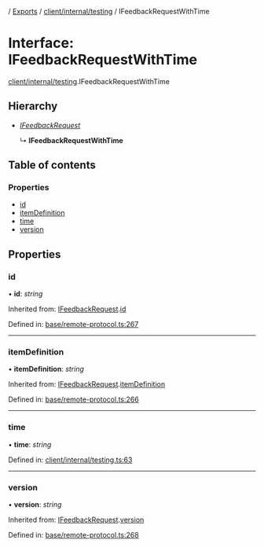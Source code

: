 [](../README.md) / [Exports](../modules.md) / [client/internal/testing](../modules/client_internal_testing.md) / IFeedbackRequestWithTime

# Interface: IFeedbackRequestWithTime

[client/internal/testing](../modules/client_internal_testing.md).IFeedbackRequestWithTime

## Hierarchy

* [*IFeedbackRequest*](base_remote_protocol.ifeedbackrequest.md)

  ↳ **IFeedbackRequestWithTime**

## Table of contents

### Properties

- [id](client_internal_testing.ifeedbackrequestwithtime.md#id)
- [itemDefinition](client_internal_testing.ifeedbackrequestwithtime.md#itemdefinition)
- [time](client_internal_testing.ifeedbackrequestwithtime.md#time)
- [version](client_internal_testing.ifeedbackrequestwithtime.md#version)

## Properties

### id

• **id**: *string*

Inherited from: [IFeedbackRequest](base_remote_protocol.ifeedbackrequest.md).[id](base_remote_protocol.ifeedbackrequest.md#id)

Defined in: [base/remote-protocol.ts:267](https://github.com/onzag/itemize/blob/55e63f2c/base/remote-protocol.ts#L267)

___

### itemDefinition

• **itemDefinition**: *string*

Inherited from: [IFeedbackRequest](base_remote_protocol.ifeedbackrequest.md).[itemDefinition](base_remote_protocol.ifeedbackrequest.md#itemdefinition)

Defined in: [base/remote-protocol.ts:266](https://github.com/onzag/itemize/blob/55e63f2c/base/remote-protocol.ts#L266)

___

### time

• **time**: *string*

Defined in: [client/internal/testing.ts:63](https://github.com/onzag/itemize/blob/55e63f2c/client/internal/testing.ts#L63)

___

### version

• **version**: *string*

Inherited from: [IFeedbackRequest](base_remote_protocol.ifeedbackrequest.md).[version](base_remote_protocol.ifeedbackrequest.md#version)

Defined in: [base/remote-protocol.ts:268](https://github.com/onzag/itemize/blob/55e63f2c/base/remote-protocol.ts#L268)
